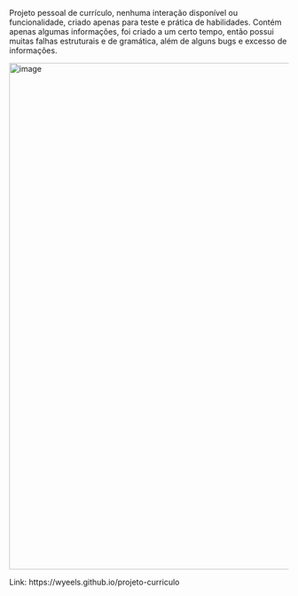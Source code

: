 <p>Projeto pessoal de currículo, nenhuma interação disponível ou funcionalidade, criado apenas para teste e prática de habilidades. Contém apenas algumas informações, foi criado a um certo tempo, então possui muitas falhas estruturais e de gramática, além de alguns bugs e excesso de informações.</p>

<img width="1045" height="914" alt="image" src="https://github.com/user-attachments/assets/b5e7a473-7164-4702-a8fc-071f1c56b3f9" />

<p>Link: https://wyeels.github.io/projeto-curriculo</p>
